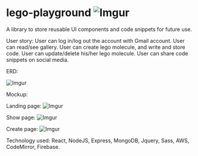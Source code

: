 # lego-playground ![Imgur](http://i.imgur.com/rLmYlrg.png)

A library to store reusable UI components and code snippets for future use.

User story:
User can log in/log out the account with Gmail account.
User can read/see gallery.
User can create lego molecule, and write and store code.
User can update/delete his/her lego molecule.
User can share code snippets on social media.

ERD:

![Imgur](http://i.imgur.com/9zCLT0u.png)

Mockup:

Landing page:
![Imgur](http://i.imgur.com/2XzTjwS.png)

Show page:
![Imgur](http://i.imgur.com/SqwgMUS.png)

Create page:
![Imgur](http://i.imgur.com/jfvD5pG.png)

Technology used:
React, NodeJS, Express, MongoDB, Jquery, Sass, AWS, CodeMirror, Firebase.
